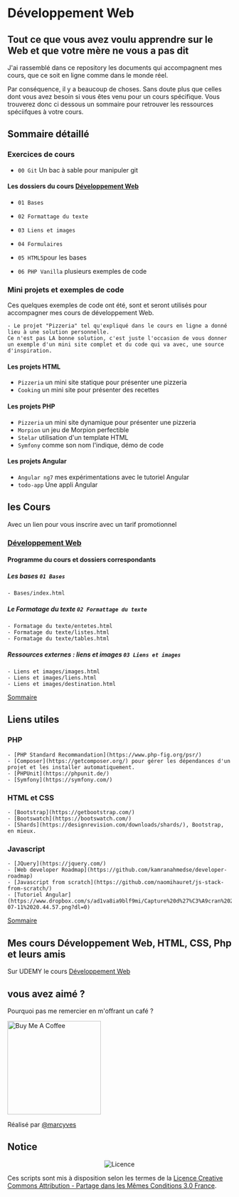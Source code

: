 # Développement Web

## Tout ce que vous avez voulu apprendre sur le Web et que votre mère ne vous a pas dit

J'ai rassemblé dans ce repository les documents qui accompagnent mes cours, que ce soit en ligne comme dans le monde réel. 

Par conséquence, il y a beaucoup de choses. Sans doute plus que celles dont vous avez besoin si vous êtes venu pour un cours spécifique. Vous trouverez donc ci dessous un sommaire pour retrouver les ressources spéciifques à votre cours.

## Sommaire détaillé

<a name="sommaire"></a>

### Exercices de cours

* `00 Git` Un bac à sable pour manipuler git

#### Les dossiers du cours [Développement Web](#dev-web)

* `01 Bases`
* `02 Formattage du texte`
* `03 Liens et images`
* `04 Formulaires`
* `05 HTML5`pour les bases

* `06 PHP Vanilla` plusieurs exemples de code

### Mini projets et exemples de code

Ces quelques exemples de code ont été, sont et seront utilisés pour accompagner mes cours de développement Web.

    - Le projet "Pizzeria" tel qu'expliqué dans le cours en ligne a donné lieu à une solution personnelle.
    Ce n'est pas LA bonne solution, c'est juste l'occasion de vous donner un exemple d'un mini site complet et du code qui va avec, une source d'inspiration.

#### Les projets HTML

* `Pizzeria` un mini site statique pour présenter une pizzeria
* `Cooking`  un mini site pour présenter des recettes 

#### Les projets PHP

* `Pizzeria` un mini site dynamique pour présenter une pizzeria
* `Morpion` un jeu de Morpion perfectible
* `Stelar` utilisation d'un template HTML
* `Symfony` comme son nom l'indique, démo de code


#### Les projets Angular

* `Angular ng7` mes expérimentations avec le tutoriel Angular
* `todo-app` Une appli Angular

## les Cours

<a name="cours"></a>
    Avec un lien pour vous inscrire avec un tarif promotionnel

### [Développement Web](https://www.udemy.com/course/developpement-web-par-la-pratique/?referralCode=F83C08B0B7AFEFD400E0)

<a name="dev-web"></a>

#### Programme du cours et dossiers correspondants

##### Les bases **`01 Bases`**

    - Bases/index.html

##### Le Formatage du texte **`02 Formattage du texte`**

    - Formatage du texte/entetes.html
    - Formatage du texte/listes.html
    - Formatage du texte/tables.html

##### Ressources externes : liens et images **`03 Liens et images`**

    - Liens et images/images.html
    - Liens et images/liens.html
    - Liens et images/destination.html    


[Sommaire](#sommaire)

## Liens utiles

<a name="liens"></a>

### PHP

    - [PHP Standard Recommandation](https://www.php-fig.org/psr/)
    - [Composer](https://getcomposer.org/) pour gérer les dépendances d'un projet et les installer automatiquement.
    - [PHPUnit](https://phpunit.de/)
    - [Symfony](https://symfony.com/)

### HTML et CSS

    - [Bootstrap](https://getbootstrap.com/)
    - [Bootswatch](https://bootswatch.com/)
    - [Shards](https://designrevision.com/downloads/shards/), Bootstrap, en mieux.

### Javascript

    - [JQuery](https://jquery.com/)
    - [Web developer Roadmap](https://github.com/kamranahmedse/developer-roadmap)
    - [Javascript from scratch](https://github.com/naomihauret/js-stack-from-scratch/)
    - [Tutoriel Angular](https://www.dropbox.com/s/ad1va8ia9blf9mi/Capture%20d%27%C3%A9cran%202019-07-11%2020.44.57.png?dl=0)

[Sommaire](#sommaire)

## Mes cours Développement Web, HTML, CSS, Php et leurs amis

Sur UDEMY le cours [Développement Web](https://www.udemy.com/course/developpement-web-par-la-pratique/?referralCode=F83C08B0B7AFEFD400E0)

## vous avez aimé ?
Pourquoi pas me remercier en m'offrant un café ?

<a href="https://www.buymeacoffee.com/marcyves" target="_blank"><img src="https://cdn.buymeacoffee.com/buttons/v2/default-blue.png" alt="Buy Me A Coffee" width="210" ></a>

Réalisé par [@marcyves](https://github.com/marcyves)

## Notice

<p align="center"><img src="https://licensebuttons.net/l/by-sa/3.0/fr/88x31.png" alt="Licence"></p>

Ces scripts sont mis à disposition selon les termes de la [Licence Creative Commons Attribution - Partage dans les Mêmes Conditions 3.0 France](https://creativecommons.org/licenses/by-sa/3.0/fr/).
